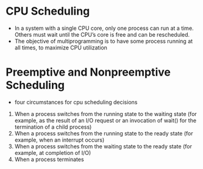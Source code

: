 
# CPU Scheduling

- In a system with a single CPU core, only one process can run at a time. Others must wait until the CPU’s core is free and can be rescheduled.
- The objective of multiprogramming is to have some process running at all times, to maximize CPU utilization

# Preemptive and Nonpreemptive Scheduling
- four circumstances for cpu scheduling decisions
1.  When a process switches from the running state to the waiting state (for example, as the result of an I/O request or an invocation of wait() for the termination of a child process)
2.  When a process switches from the running state to the ready state (for example, when an interrupt occurs)
3.  When a process switches from the waiting state to the ready state (for example, at completion of I/O)
4.  When a process terminates
